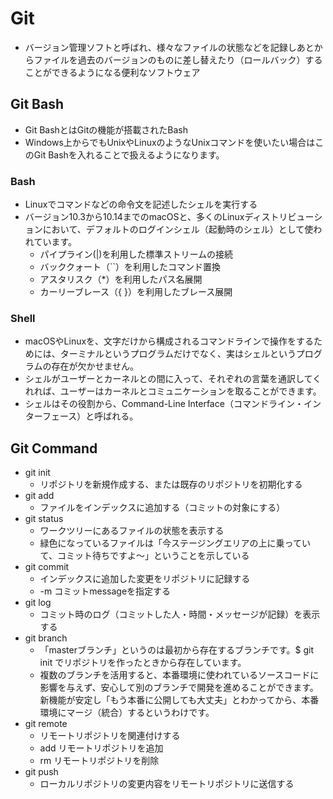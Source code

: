 # Git
*  バージョン管理ソフトと呼ばれ、様々なファイルの状態などを記録しあとからファイルを過去のバージョンのものに差し替えたり（ロールバック）することができるようになる便利なソフトウェア
## Git Bash
* Git BashとはGitの機能が搭載されたBash
* Windows上からでもUnixやLinuxのようなUnixコマンドを使いたい場合はこのGit Bashを入れることで扱えるようになります。
### Bash  
* Linuxでコマンドなどの命令文を記述したシェルを実行する  
* バージョン10.3から10.14までのmacOSと、多くのLinuxディストリビューションにおいて、デフォルトのログインシェル（起動時のシェル）として使われています。
  * パイプライン(|)を利用した標準ストリームの接続
  * バッククォート（``）を利用したコマンド置換
  * アスタリスク（*）を利用したパス名展開
  * カーリーブレース（{ }）を利用したブレース展開
### Shell  
* macOSやLinuxを、文字だけから構成されるコマンドラインで操作をするためには、ターミナルというプログラムだけでなく、実はシェルというプログラムの存在が欠かせません。 
* シェルがユーザーとカーネルとの間に入って、それぞれの言葉を通訳してくれれば、ユーザーはカーネルとコミュニケーションを取ることができます。
* シェルはその役割から、Command-Line Interface（コマンドライン・インターフェース）と呼ばれる。

## Git Command  
* git init  
  * リポジトリを新規作成する、または既存のリポジトリを初期化する  
* git add  
  * ファイルをインデックスに追加する（コミットの対象にする） 
* git status  
  * ワークツリーにあるファイルの状態を表示する
  * 緑色になっているファイルは「今ステージングエリアの上に乗っていて、コミット待ちですよ～」ということを示している
* git commit
  * インデックスに追加した変更をリポジトリに記録する
  * -m コミットmessageを指定する
* git log
  * コミット時のログ（コミットした人・時間・メッセージが記録）を表示する
* git branch
  * 「masterブランチ」というのは最初から存在するブランチです。$ git init でリポジトリを作ったときから存在しています。
  * 複数のブランチを活用すると、本番環境に使われているソースコードに影響を与えず、安心して別のブランチで開発を進めることができます。新機能が安定し「もう本番に公開しても大丈夫」とわかってから、本番環境にマージ（統合）するというわけです。
* git remote
  * リモートリポジトリを関連付けする
  * add リモートリポジトリを追加
  * rm リモートリポジトリを削除
* git push
  * ローカルリポジトリの変更内容をリモートリポジトリに送信する